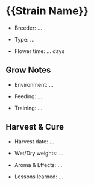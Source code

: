 # {{Strain Name}}

- Breeder: …

- Type: …

- Flower time: … days

## Grow Notes

- Environment: …

- Feeding: …

- Training: …

## Harvest & Cure

- Harvest date: …

- Wet/Dry weights: …

- Aroma & Effects: …

- Lessons learned: …
